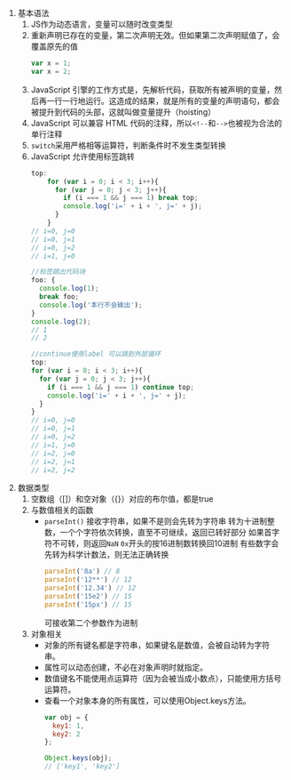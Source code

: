 1. 基本语法
    1. JS作为动态语言，变量可以随时改变类型
    2. 重新声明已存在的变量，第二次声明无效。但如果第二次声明赋值了，会覆盖原先的值
        ```js
        var x = 1;
        var x = 2;
        ```
    3. JavaScript 引擎的工作方式是，先解析代码，获取所有被声明的变量，然后再一行一行地运行。这造成的结果，就是所有的变量的声明语句，都会被提升到代码的头部，这就叫做变量提升（hoisting）
    4. JavaScript 可以兼容 HTML 代码的注释，所以`<!--`和`-->`也被视为合法的单行注释
    5. `switch`采用严格相等运算符，判断条件时不发生类型转换
    6. JavaScript 允许使用标签跳转
        ```js
        top:
            for (var i = 0; i < 3; i++){
              for (var j = 0; j < 3; j++){
                if (i === 1 && j === 1) break top;
                console.log('i=' + i + ', j=' + j);
              }
            }
        // i=0, j=0
        // i=0, j=1
        // i=0, j=2
        // i=1, j=0

        //标签跳出代码块
        foo: {
          console.log(1);
          break foo;
          console.log('本行不会输出');
        }
        console.log(2);
        // 1
        // 2

        //continue使用label 可以跳到外层循环
        top:
        for (var i = 0; i < 3; i++){
          for (var j = 0; j < 3; j++){
            if (i === 1 && j === 1) continue top;
            console.log('i=' + i + ', j=' + j);
          }
        }
        // i=0, j=0
        // i=0, j=1
        // i=0, j=2
        // i=1, j=0
        // i=2, j=0
        // i=2, j=1
        // i=2, j=2
        ```
2. 数据类型
    1. 空数组（[]）和空对象（{}）对应的布尔值，都是true
    2. 与数值相关的函数
         - `parseInt()`
            接收字符串，如果不是则会先转为字符串
            转为十进制整数，一个个字符依次转换，直至不可继续，返回已转好部分
            如果首字符不可转，则返回`NaN`
            `0x`开头的按16进制数转换回10进制
            有些数字会先转为科学计数法，则无法正确转换
            ```js
            parseInt('8a') // 8
            parseInt('12**') // 12
            parseInt('12.34') // 12
            parseInt('15e2') // 15
            parseInt('15px') // 15
            ```
            可接收第二个参数作为进制
    3. 对象相关 
        - 对象的所有键名都是字符串，如果键名是数值，会被自动转为字符串。
        - 属性可以动态创建，不必在对象声明时就指定。
        - 数值键名不能使用点运算符（因为会被当成小数点），只能使用方括号运算符。
        - 查看一个对象本身的所有属性，可以使用Object.keys方法。
            ```js
            var obj = {
              key1: 1,
              key2: 2
            };
            
            Object.keys(obj);
            // ['key1', 'key2']
            ```

